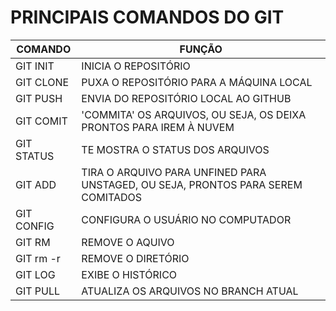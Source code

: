 # PRINCIPAIS COMANDOS DO GIT

COMANDO    |  FUNÇÃO
---------  |---------
GIT INIT   | INICIA O REPOSITÓRIO
GIT CLONE  | PUXA O REPOSITÓRIO PARA A MÁQUINA LOCAL
GIT PUSH   | ENVIA DO REPOSITÓRIO LOCAL AO GITHUB
GIT COMIT  | 'COMMITA' OS ARQUIVOS, OU SEJA, OS DEIXA PRONTOS PARA IREM À NUVEM
GIT STATUS | TE MOSTRA O STATUS DOS ARQUIVOS
GIT ADD    | TIRA O ARQUIVO PARA UNFINED PARA UNSTAGED, OU SEJA, PRONTOS PARA SEREM COMITADOS
GIT CONFIG | CONFIGURA O USUÁRIO NO COMPUTADOR
GIT RM     | REMOVE O AQUIVO
GIT rm -r  | REMOVE O DIRETÓRIO
GIT LOG    | EXIBE O HISTÓRICO
GIT PULL   | ATUALIZA OS ARQUIVOS NO BRANCH ATUAL


